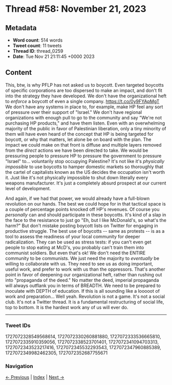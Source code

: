 # Thread #58: November 21, 2023

## Metadata
- **Word count**: 514 words
- **Tweet count**: 11 tweets
- **Thread ID**: thread_0259
- **Date**: Tue Nov 21 21:11:45 +0000 2023

## Content

This, btw, is why PFLP has not asked us to boycott. Even targeted boycotts of specific corporations are too dispersed to make an impact, and don't fit into the strategy they have developed. We don't have the organizational heft to *enforce* a boycott of even a single company. https://t.co/0y9FYApMgT We don't have any systems in place to, for example, make HP feel any sort of pressure over their support of "Israel." We don't have regional organizations with enough pull to go to the community and say "We're not purchasing HP products," and have them listen. Even with an overwhelming majority of the public in favor of Palestinian liberation, only a tiny minority of them will have even heard of the concept that HP is being targeted for boycott, or why that matters, let alone be on board with the plan. The impact we could make on that front is diffuse and multiple layers removed from the *direct* actions we have been directed to take. We would be pressuring people to pressure HP to pressure the government to pressure "Israel" to... voluntarily stop occupying Palestine? It's not like it's *physically impossible* to use boycotts to hamper domestic markets so thoroughly that the cartel of capitalists known as the US decides the occupation isn't worth it. Just like it's not physically impossible to shut down literally every weapons manufacturer. It's just a completely absurd prospect at our current level of development.

And again, if we had that power, we would already have a full-blown revolution on our hands. The best we could hope for in that tactical space is a couple of percentage points knocked off HP's revenues. Of course you *personally* can and should participate in these boycotts. It's kind of a slap in the face to the resistance to just go "Eh, but I like McDonald's, so what's the harm?" But don't mistake posting boycott lists on Twitter for engaging in productive struggle. The best use of boycotts -- same as protests -- is as a tool to assess the readiness of your local community for deeper radicalization. They can be used as stress tests: if you can't even get people to stop eating at McD's, you probably can't train them into communist soldiers. But even that's ok! We don't need the ENTIRE community to be communists. We just need the majority to *eventually* be willing to collaborate with us. They need to see us as doing important, useful work, and prefer to work with us than the oppressors. That's another point in favor of deepening our organizational heft, rather than rushing out into "propaganda of the deed." No matter the deed, imperial propaganda will always outflank you in terms of BREADTH. We need to be prepared to inoculate with DEPTH of education. If this is all sounding like a looooot of work and preparation... Well yeah. Revolution is not a game. It's not a social club. It's not a Twitter thread. It is a fundamental restructuring of social life, top to bottom. It is the hardest work any of us will ever do.

---

### Tweet IDs
1727072328549568614, 1727072330260881880, 1727072333536665810, 1727072335910359056, 1727072338523701401, 1727072341094703313, 1727072343523217416, 1727072345532293543, 1727072347960885389, 1727072349982462305, 1727072352687755671

### Navigation
[← Previous](#057) | [Index](index.md) | [Next →](#059)
